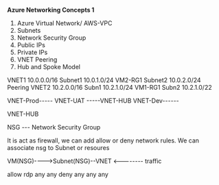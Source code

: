 **Azure Networking Concepts 1**

1. Azure Virtual Network/ AWS-VPC
2. Subnets
3. Network Security Group
4. Public IPs
5. Private IPs
6. VNET Peering
7. Hub and Spoke Model





VNET1 10.0.0.0/16
Subnet1 10.0.1.0/24 VM2-RG1
Subnet2 10.0.2.0/24
    Peering
VNET2 10.2.0.0/16
Subn1 10.2.1.0/24  VM1-RG1
Subn2 10.2.1.0/22


VNET-Prod-----
VNET-UAT -----VNET-HUB
VNET-Dev------

VNET-HUB

NSG --- Network Security Group 

It is act as firewall, we can add allow or deny network rules. 
We can associate nsg to Subnet or resoures 


VM(NSG)---->Subnet(NSG)--VNET   <-------- traffic

allow rdp any any
deny any any any
